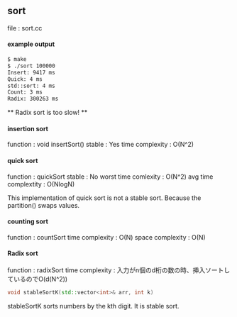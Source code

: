 ## sort

file : sort.cc

#### example output
```sh
$ make
$ ./sort 100000
Insert: 9417 ms
Quick: 4 ms
std::sort: 4 ms
Count: 3 ms
Radix: 300263 ms
```

** Radix sort is too slow! **

#### insertion sort

function : void insertSort()
stable : Yes
time complexity : O(N^2)

#### quick sort

function : quickSort
stable : No
worst time comlexity : O(N^2)
avg time complextity : O(NlogN)

This implementation of quick sort is not a stable sort.
Because the partition() swaps values.

#### counting sort

function : countSort
time complexity : O(N)
space complexity : O(N)

#### Radix sort

function : radixSort
time complexity : 入力がn個のd桁の数の時、挿入ソートしているのでO(d(N^2))

```cpp
void stableSortK(std::vector<int>& arr, int k)
```
stableSortK sorts numbers by the kth digit.
It is stable sort.
